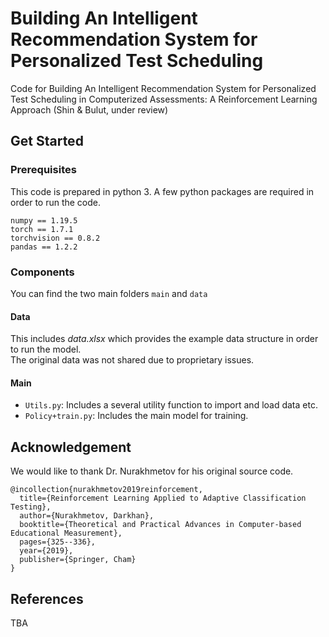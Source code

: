 # Building An Intelligent Recommendation System for Personalized Test Scheduling
Code for Building An Intelligent Recommendation System for Personalized Test Scheduling in Computerized Assessments: A Reinforcement Learning Approach (Shin & Bulut, under review) 

## Get Started
### Prerequisites
This code is prepared in python 3. A few python packages are required in order to run the code.
```
numpy == 1.19.5
torch == 1.7.1
torchvision == 0.8.2
pandas == 1.2.2
```
### Components 
You can find the two main folders ```main``` and ```data```
#### Data
This includes *data.xlsx* which provides the example data structure in order to run the model.  
The original data was not shared due to proprietary issues. 
#### Main 
- ```Utils.py```: Includes a several utility function to import and load data etc. 
- ```Policy+train.py```: Includes the main model for training. 

## Acknowledgement 
We would like to thank Dr. Nurakhmetov for his original source code.  
```
@incollection{nurakhmetov2019reinforcement,
  title={Reinforcement Learning Applied to Adaptive Classification Testing},
  author={Nurakhmetov, Darkhan},
  booktitle={Theoretical and Practical Advances in Computer-based Educational Measurement},
  pages={325--336},
  year={2019},
  publisher={Springer, Cham}
}
```
## References 
TBA
